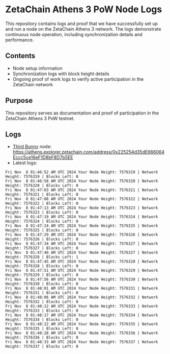 # ZetaChain Athens 3 PoW Node Logs
This repository contains logs and proof that we have successfully set up and run a node on the ZetaChain Athens 3 network. The logs demonstrate continuous node operation, including synchronization details and performance.

## Contents
- Node setup information
- Synchronization logs with block height details
- Ongoing proof of work logs to verify active participation in the ZetaChain network

## Purpose
This repository serves as documentation and proof of participation in the ZetaChain Athens 3 PoW testnet.

## Logs

- [Third Bunny](https://thirdbunny.xyz/) node: https://athens.explorer.zetachain.com/address/0x225254d35dE666064Eccc5ce16eF1D8bF8D7b5EE
- Latest logs:
```
Fri Nov  8 01:46:52 AM UTC 2024 Your Node Height: 7576319 | Network Height: 7576319 | Blocks Left: 0
Fri Nov  8 01:46:58 AM UTC 2024 Your Node Height: 7576320 | Network Height: 7576320 | Blocks Left: 0
Fri Nov  8 01:47:03 AM UTC 2024 Your Node Height: 7576321 | Network Height: 7576321 | Blocks Left: 0
Fri Nov  8 01:47:08 AM UTC 2024 Your Node Height: 7576322 | Network Height: 7576322 | Blocks Left: 0
Fri Nov  8 01:47:13 AM UTC 2024 Your Node Height: 7576323 | Network Height: 7576323 | Blocks Left: 0
Fri Nov  8 01:47:19 AM UTC 2024 Your Node Height: 7576324 | Network Height: 7576324 | Blocks Left: 0
Fri Nov  8 01:47:24 AM UTC 2024 Your Node Height: 7576325 | Network Height: 7576325 | Blocks Left: 0
Fri Nov  8 01:47:29 AM UTC 2024 Your Node Height: 7576326 | Network Height: 7576326 | Blocks Left: 0
Fri Nov  8 01:47:34 AM UTC 2024 Your Node Height: 7576327 | Network Height: 7576327 | Blocks Left: 0
Fri Nov  8 01:47:40 AM UTC 2024 Your Node Height: 7576327 | Network Height: 7576328 | Blocks Left: 1
Fri Nov  8 01:47:45 AM UTC 2024 Your Node Height: 7576328 | Network Height: 7576328 | Blocks Left: 0
Fri Nov  8 01:47:51 AM UTC 2024 Your Node Height: 7576329 | Network Height: 7576329 | Blocks Left: 0
Fri Nov  8 01:47:56 AM UTC 2024 Your Node Height: 7576330 | Network Height: 7576330 | Blocks Left: 0
Fri Nov  8 01:48:01 AM UTC 2024 Your Node Height: 7576331 | Network Height: 7576331 | Blocks Left: 0
Fri Nov  8 01:48:06 AM UTC 2024 Your Node Height: 7576332 | Network Height: 7576332 | Blocks Left: 0
Fri Nov  8 01:48:12 AM UTC 2024 Your Node Height: 7576333 | Network Height: 7576333 | Blocks Left: 0
Fri Nov  8 01:48:17 AM UTC 2024 Your Node Height: 7576334 | Network Height: 7576334 | Blocks Left: 0
Fri Nov  8 01:48:22 AM UTC 2024 Your Node Height: 7576335 | Network Height: 7576335 | Blocks Left: 0
Fri Nov  8 01:48:28 AM UTC 2024 Your Node Height: 7576336 | Network Height: 7576336 | Blocks Left: 0
Fri Nov  8 01:48:33 AM UTC 2024 Your Node Height: 7576337 | Network Height: 7576337 | Blocks Left: 0
```
